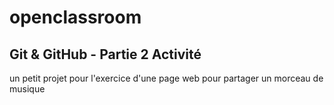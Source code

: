 # openclassroom
Git &amp; GitHub - Partie 2 Activité
---
un petit projet pour l'exercice d'une page web pour partager un morceau de musique
